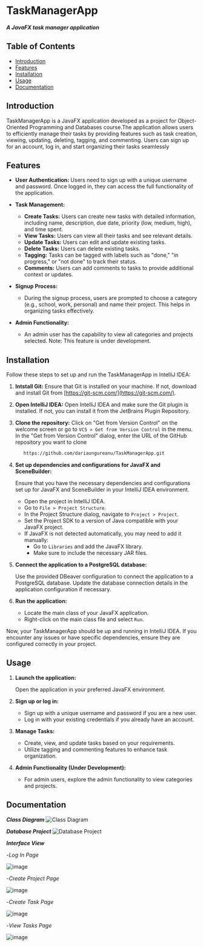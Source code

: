 # TaskManagerApp

_**A JavaFX task manager application**_

## Table of Contents

- [Introduction](#introduction)
- [Features](#features)
- [Installation](#installation)
- [Usage](#usage)
- [Documentation](#documentation)

## Introduction

TaskManagerApp is a JavaFX application developed as a project for Object-Oriented Programming and Databases course.The application allows users to efficiently manage their tasks by providing features such as task creation, viewing, updating, deleting, tagging, and commenting. Users can sign up for an account, log in, and start organizing their tasks seamlessly

## Features

- **User Authentication:** Users need to sign up with a unique username and password. Once logged in, they can access the full functionality of the application.

- **Task Management:**
  - **Create Tasks:** Users can create new tasks with detailed information, including name, description, due date, priority (low, medium, high), and time spent.
  - **View Tasks:** Users can view all their tasks and see relevant details.
  - **Update Tasks:** Users can edit and update existing tasks.
  - **Delete Tasks:** Users can delete existing tasks.
  - **Tagging:** Tasks can be tagged with labels such as "done," "in progress," or "not done" to track their status.
  - **Comments:** Users can add comments to tasks to provide additional context or updates.

- **Signup Process:**
  - During the signup process, users are prompted to choose a category (e.g., school, work, personal) and name their project. This helps in organizing tasks effectively.
 
- **Admin Functionality:**
  - An admin user has the capability to view all categories and projects selected. Note: This feature is under development.

## Installation

Follow these steps to set up and run the TaskManagerApp in IntelliJ IDEA:
1. **Intstall Git:**
   Ensure that Git is installed on your machine. If not, download and install Git from [https://git-scm.com/](https://git-scm.com/).

2. **Open IntelliJ IDEA:**
   Open IntelliJ IDEA and make sure the Git plugin is installed. If not, you can install it from the JetBrains Plugin Repository.
   
3. **Clone the repository:**
    Click on "Get from Version Control" on the welcome screen or go to `VCS > Get from Version Control` in the menu.
    In the "Get from Version Control" dialog, enter the URL of the GitHub repository you want to clone
   ```bash
      https://github.com/dariaungureanu/TaskManagerApp.git

4. **Set up dependencies and configurations for JavaFX and SceneBuilder:**

    Ensure that you have the necessary dependencies and configurations set up for JavaFX and SceneBuilder in your IntelliJ IDEA environment.
   - Open the project in IntelliJ IDEA.
   - Go to `File > Project Structure`.
   - In the Project Structure dialog, navigate to `Project > Project`.
   - Set the Project SDK to a version of Java compatible with your JavaFX project.
   - If JavaFX is not detected automatically, you may need to add it manually:
     - Go to `Libraries` and add the JavaFX library.
     - Make sure to include the necessary JAR files.

6. **Connect the application to a PostgreSQL database:**

    Use the provided DBeaver configuration to connect the application to a PostgreSQL database. Update the database connection details in the application configuration if necessary.

7. **Run the application:**

   - Locate the main class of your JavaFX application.
   - Right-click on the main class file and select `Run`.
   
Now, your TaskManagerApp should be up and running in IntelliJ IDEA. If you encounter any issues or have specific dependencies, ensure they are configured correctly in your project.

## Usage

1. **Launch the application:**

   Open the application in your preferred JavaFX environment.

2. **Sign up or log in:**

   - Sign up with a unique username and password if you are a new user.
   - Log in with your existing credentials if you already have an account.

3. **Manage Tasks:**

   - Create, view, and update tasks based on your requirements.
   - Utilize tagging and commenting features to enhance task organization.

4. **Admin Functionality (Under Development):**

   - For admin users, explore the admin functionality to view categories and projects.

## Documentation

_**Class Diagram**_
![Class Diagram](TaskManagerApp.jpg)

_**Database Project**_
![Database Project](https://github.com/dariaungureanu/TaskManagerApp/assets/131611604/3d7d4cf2-e57d-438c-ab0b-bce23e8a4b4e)

_**Interface View**_


  -_Log In Page_
  
![image](https://github.com/dariaungureanu/TaskManagerApp/assets/131611604/92469857-2d7e-4964-bd73-87c76a387d85)


  -_Create Project Page_
  
![image](https://github.com/dariaungureanu/TaskManagerApp/assets/131611604/14c3faed-3465-42b7-93e2-3454528cb65f)


  -_Create Task Page_
  
![image](https://github.com/dariaungureanu/TaskManagerApp/assets/131611604/99550af6-5eb9-4ef6-a852-ddefc63c6a46)


  -_View Tasks Page_
  
![image](https://github.com/dariaungureanu/TaskManagerApp/assets/131611604/cec56ed7-ec39-4d39-8b70-d5d159993122)
